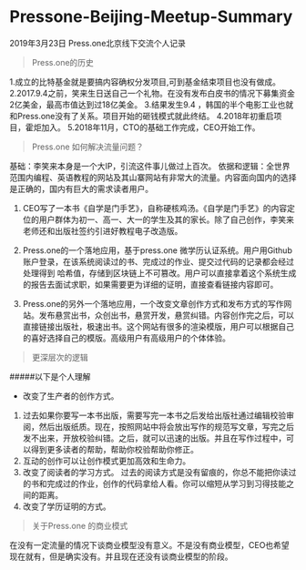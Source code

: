 # Pressone-Beijing-Meetup-Summary
2019年3月23日 Press.one北京线下交流个人记录

> Press.one的历史
    
 1.成立的比特基金就是要搞内容确权分发项目,可到基金结束项目也没有做成。
 2.2017.9.4之前，笑来生日送自己一个礼物。在没有发布白皮书的情况下募集资金2亿美金，最高市值达到过18亿美金。
 3.结果发生9.4 ，韩国的半个电影工业也就和Press.one没有了关系。项目开始的砸钱模式就此终结。
 4.2018年初重启项目，霍炬加入。
 5.2018年11月，CTO的基础工作完成，CEO开始工作。

> Press.one 如何解决流量问题？

基础：李笑来本身是一个大IP，引流这件事儿做过上百次。
依据和逻辑：全世界范围内编程、英语教程的网站及其山寨网站有非常大的流量。内容面向国内的选择是正确的，国内有巨大的需求读者用户。

1. CEO写了一本书《自学是门手艺》，自称硬核鸡汤。《自学是门手艺》的内容定位的用户群体为初一、高一、大一的学生及其的家长。除了自己创作，李笑来老师还和出版社签约引进好教程电子改造版。

2. Press.one的一个落地应用，基于press.one 微学历认证系统。用户用Github账户登录，在该系统阅读过的书、完成过的作业、提交过代码的记录都会经过处理得到
哈希值，存储到区块链上不可篡改。用户可以直接拿着这个系统生成的报告去面试求职，如果需要更为详细的证明，直接查看链接内容即可。

3. Press.one的另外一个落地应用，一个改变文章创作方式和发布方式的写作网站。发布悬赏出书，众创出书，悬赏开发，悬赏纠错。内容创作完之后，可以直接链接出版社，极速出书。这个网站有很多的渲染模版，用户可以根据自己的喜好选择自己的模版。高级用户有高级用户的个体体验。

> 更深层次的逻辑

#####以下是个人理解

* 改变了生产者的创作方式。 
1. 过去如果你要写一本书出版，需要写完一本书之后发给出版社通过编辑校验审阅，然后出版纸质。现在，按照网站中将会放出写作的规范写文章，写完之后发不出来，开放校验纠错。之后，就可以迅速的出版。并且在写作过程中，可以得到更多读者的帮助，帮助你校验帮助你修正。
2. 互动的创作可以让创作模式更加高效和生命力。
3. 改变了阅读者的学习方式。 
过去的阅读方式是没有留痕的，你总不能把你读过的书和完成过的作业，创作的代码拿给人看。你可以缩短从学习到习得技能之间的距离。
4. 改变了学历证明的方式。

> 关于Press.one 的商业模式

在没有一定流量的情况下谈商业模型没有意义。不是没有商业模型，CEO也希望现在就有，但是确实没有。并且现在还没有谈商业模型的阶段。
